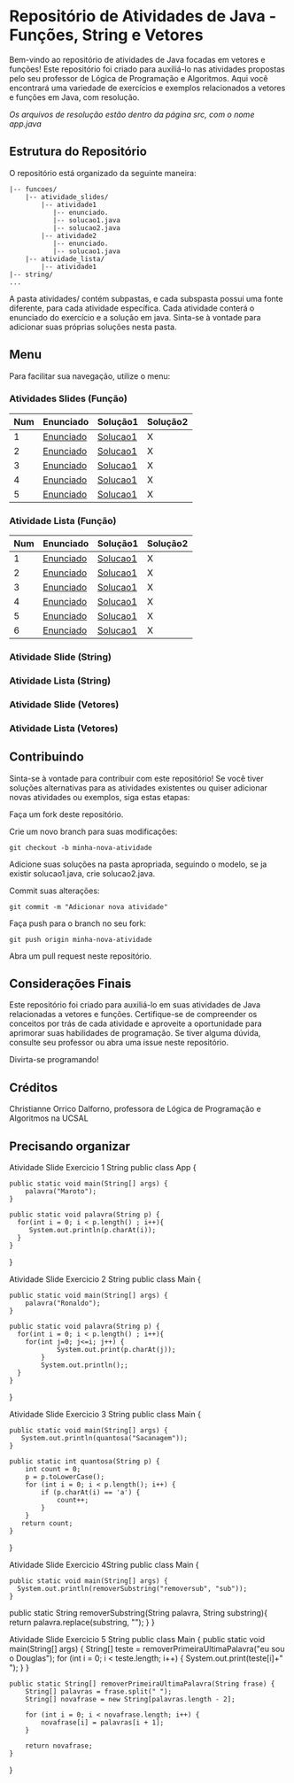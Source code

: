 # Repositório de Atividades de Java - Funções, String e Vetores
Bem-vindo ao repositório de atividades de Java focadas em vetores e funções! Este repositório foi criado para auxiliá-lo nas atividades propostas pelo seu professor de Lógica de Programação e Algoritmos. Aqui você encontrará uma variedade de exercícios e exemplos relacionados a vetores e funções em Java, com resolução. <br>

*Os arquivos de resolução estão dentro da página src, com o nome app.java*

## Estrutura do Repositório
O repositório está organizado da seguinte maneira:

```
|-- funcoes/
    |-- atividade_slides/
        |-- atividade1
           |-- enunciado.
           |-- solucao1.java
           |-- solucao2.java
        |-- atividade2
           |-- enunciado.
           |-- solucao1.java
    |-- atividade_lista/
        |-- atividade1
|-- string/
...
```
A pasta atividades/ contém subpastas, e cada subspasta possui uma fonte diferente, para cada atividade específica. Cada atividade conterá o enunciado do exercício e a solução em java. Sinta-se à vontade para adicionar suas próprias soluções nesta pasta.

## Menu
Para facilitar sua navegação, utilize o menu:

### Atividades Slides (Função)
Num | Enunciado | Solução1 | Solução2 
---|---|---|---
1 | [Enunciado](funcoes/atividades_slides/atividade1/enunciado.md) | [Solucao1](funcoes/atividades_slides/atividade1/solucao1/src/App.java) | X
2 | [Enunciado](funcoes/atividades_slides/atividade2/enunciado.md) | [Solucao1](funcoes/atividades_slides/atividade2/solucao1/src/App.java) | X
3 | [Enunciado](funcoes/atividades_slides/atividade3/enunicado.png) | [Solucao1](funcoes/atividades_slides/atividade3/solucao1/src/App.java) | X
4 | [Enunciado](funcoes/atividades_slides/atividade4/enunciado.md) | [Solucao1](funcoes/atividades_slides/atividade4/solucao1/src/App.java) | X
5 | [Enunciado](funcoes/atividades_slides/atividade5/enunciado.png) | [Solucao1](funcoes/atividades_slides/atividade5/solucao1/src/App.java) | X
### Atividade Lista (Função)
Num | Enunciado | Solução1 | Solução2 
---|---|---|---
1 | [Enunciado](funcoes/atividades_lista/atividade1/enunciado.md) | [Solucao1](funcoes/atividades_lista/atividade1/solucao1/src/App.java) | X
2 | [Enunciado](funcoes/atividades_lista/atividade2/enunciado.md) | [Solucao1](funcoes/atividades_lista/atividade2/solucao1/src/App.java) | X
3 | [Enunciado](funcoes/atividades_lista/atividade3/enunicado.md) | [Solucao1](funcoes/atividades_lista/atividade3/solucao1/src/App.java) | X
4 | [Enunciado](funcoes/atividades_lista/atividade4/enunciado.md) | [Solucao1](funcoes/atividades_lista/atividade4/solucao1/src/App.java) | X
5 | [Enunciado](funcoes/atividades_lista/atividade5/enunciado.md) | [Solucao1](funcoes/atividades_lista/atividade5/solucao1/src/App.java) | X
6 | [Enunciado](funcoes/atividades_lista/atividade6/enunciado.md) | [Solucao1](funcoes/atividades_lista/atividade6/solucao1/src/App.java) | X
### Atividade Slide (String)

### Atividade Lista (String)

### Atividade Slide (Vetores)

### Atividade Lista (Vetores)

## Contribuindo
Sinta-se à vontade para contribuir com este repositório! Se você tiver soluções alternativas para as atividades existentes ou quiser adicionar novas atividades ou exemplos, siga estas etapas:

Faça um fork deste repositório.

Crie um novo branch para suas modificações:
```
git checkout -b minha-nova-atividade
```
Adicione suas soluções na pasta apropriada, seguindo o modelo, se ja existir solucao1.java, crie solucao2.java.

Commit suas alterações:
```
git commit -m "Adicionar nova atividade"  
```
Faça push para o branch no seu fork:
```
git push origin minha-nova-atividade
```
Abra um pull request neste repositório.

## Considerações Finais
Este repositório foi criado para auxiliá-lo em suas atividades de Java relacionadas a vetores e funções. Certifique-se de compreender os conceitos por trás de cada atividade e aproveite a oportunidade para aprimorar suas habilidades de programação. Se tiver alguma dúvida, consulte seu professor ou abra uma issue neste repositório.

Divirta-se programando!

## Créditos
Christianne Orrico Dalforno, professora de Lógica de Programação e Algoritmos na UCSAL

## Precisando organizar
Atividade Slide Exercicio 1 String
public class App {
  
    public static void main(String[] args) {
        palavra("Maroto");
    }

    public static void palavra(String p) {
      for(int i = 0; i < p.length() ; i++){
         System.out.println(p.charAt(i));
      }
    }
}

Atividade Slide Exercicio 2 String
public class Main {
  
    public static void main(String[] args) {
        palavra("Ronaldo");
    }

    public static void palavra(String p) {
      for(int i = 0; i < p.length() ; i++){
        for(int j=0; j<=i; j++) {
				System.out.print(p.charAt(j));
			}
			System.out.println();;
      }
    }
}

Atividade Slide Exercicio 3 String
public class Main {
  
    public static void main(String[] args) {
       System.out.println(quantosa("Sacanagem"));
    }

    public static int quantosa(String p) {
        int count = 0;
        p = p.toLowerCase();
        for (int i = 0; i < p.length(); i++) {
            if (p.charAt(i) == 'a') {
                count++;
            }
        }
       return count;
    }
}

Atividade Slide Exercicio 4String
public class Main {
  
    public static void main(String[] args) {
      System.out.println(removerSubstring("removersub", "sub"));
    }

 public static String removerSubstring(String palavra, String substring){
        return palavra.replace(substring, "");
    }
}

Atividade Slide Exercicio 5 String
public class Main {
    public static void main(String[] args) {
        String[] teste = removerPrimeiraUltimaPalavra("eu sou o Douglas");
        for (int i = 0; i < teste.length; i++) {
            System.out.print(teste[i]+" ");
        }
    }

    public static String[] removerPrimeiraUltimaPalavra(String frase) {
        String[] palavras = frase.split(" ");
        String[] novafrase = new String[palavras.length - 2];

        for (int i = 0; i < novafrase.length; i++) {
            novafrase[i] = palavras[i + 1];
        }

        return novafrase;
    }
}
